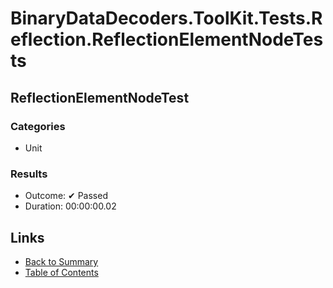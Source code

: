 # BinaryDataDecoders.ToolKit.Tests.Reflection.ReflectionElementNodeTests

## ReflectionElementNodeTest

### Categories

* Unit

### Results

* Outcome: ✔ Passed
* Duration: 00:00:00.02

## Links

* [Back to Summary](../Summary.md)
* [Table of Contents](../../TOC.md)

